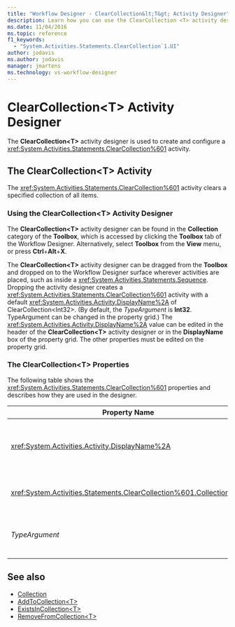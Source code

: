 ```yaml
---
title: "Workflow Designer - ClearCollection&lt;T&gt; Activity Designer"
description: Learn how you can use the ClearCollection <T> activity designer to create and configure a ClearCollection <T> activity.
ms.date: 11/04/2016
ms.topic: reference
f1_keywords:
  - "System.Activities.Statements.ClearCollection`1.UI"
author: jodavis
ms.author: jodavis
manager: jmartens
ms.technology: vs-workflow-designer
---
```

# ClearCollection\<T> Activity Designer


The **ClearCollection\<T>** activity designer is used to create and configure a <xref:System.Activities.Statements.ClearCollection%601> activity.

## The ClearCollection\<T> Activity

The <xref:System.Activities.Statements.ClearCollection%601> activity clears a specified collection of all items.

### Using the ClearCollection\<T> Activity Designer

The **ClearCollection\<T>** activity designer can be found in the **Collection** category of the **Toolbox**, which is accessed by clicking the **Toolbox** tab of the Workflow Designer. Alternatively, select **Toolbox** from the **View** menu, or press **Ctrl**+**Alt**+**X**.

The **ClearCollection\<T>** activity designer can be dragged from the **Toolbox** and dropped on to the Workflow Designer surface wherever activities are placed, such as inside a <xref:System.Activities.Statements.Sequence>. Dropping the activity designer creates a <xref:System.Activities.Statements.ClearCollection%601> activity with a default <xref:System.Activities.Activity.DisplayName%2A> of ClearCollection<Int32\>. (By default, the *TypeArgument* is **Int32**. TypeArgument can be changed in the property grid.) The <xref:System.Activities.Activity.DisplayName%2A> value can be edited in the header of the **ClearCollection<T\>** activity designer or in the **DisplayName** box of the property grid. The other properties must be edited on the property grid.

### The ClearCollection\<T> Properties

The following table shows the <xref:System.Activities.Statements.ClearCollection%601> properties and describes how they are used in the designer.

|Property Name|Required|Usage|
|-|--------------|-|
|<xref:System.Activities.Activity.DisplayName%2A>|False|Specifies the optional friendly name of the <xref:System.Activities.Statements.ClearCollection%601> activity. The default is ClearCollection<Int32\>. Although the <xref:System.Activities.Activity.DisplayName%2A> value is not strictly required, it is a best practice to use one.|
|<xref:System.Activities.Statements.ClearCollection%601.Collection%2A>|True|Specifies the collection to be cleared of items. This collection is of type **ICollection\<TypeArgument>.** To specify the collection, type a Visual Basic expression in the property grid.|
|*TypeArgument*|True|Specifies the type T of the items contained in the <xref:System.Collections.Generic.ICollection%601>. By default, this *TypeArgument* type is set to **Int32**. To change the type, change the value of the *TypeArgument* in the combo box in the property grid.|

## See also

- [Collection](../workflow-designer/collection-activity-designers.md)
- [AddToCollection\<T>](../workflow-designer/addtocollection-t-activity-designer.md)
- [ExistsInCollection\<T>](../workflow-designer/existsincollection-t-activity-designer.md)
- [RemoveFromCollection\<T>](../workflow-designer/removefromcollection-t-activity-designer.md)